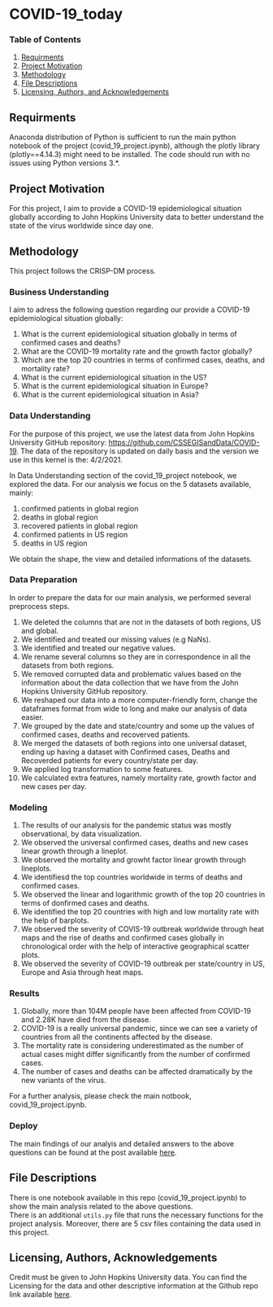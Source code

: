 # COVID-19_today
### Table of Contents

1. [Requirments](#Requirments)
2. [Project Motivation](#motivation)
3. [Methodology](#methodology)
4. [File Descriptions](#files)
5. [Licensing, Authors, and Acknowledgements](#licensing)

## Requirments <a name="Requirments"></a>

Anaconda distribution of Python is sufficient to run the main python notebook of the project (covid_19_project.ipynb), although the plotly library (plotly==4.14.3) 
might need to be installed. The code should run with no issues using Python versions 3.*.

## Project Motivation<a name="motivation"></a>

For this project, I aim to provide a COVID-19 epidemiological situation globally according to John Hopkins University data to better understand the state of the virus worldwide since day one. 

## Methodology<a name="methodology"></a>
This project follows the CRISP-DM process. 

### Business Understanding

I aim to adress the following question regarding our provide a COVID-19 epidemiological situation globally:

1. What is the current epidemiological situation globally in terms of confirmed cases and deaths?
2. What are the COVID-19 mortality rate and the growth factor globally? 
3. Which are the top 20 countries in terms of confirmed cases, deaths, and mortality rate? 
4. What is the current epidemiological situation in the US?
5. What is the current epidemiological situation in Europe?
6. What is the current epidemiological situation in Asia?

### Data Understanding

For the purpose of this project, we use the latest data from John Hopkins University GitHub repository: https://github.com/CSSEGISandData/COVID-19. The data of the repository is updated on daily basis and the version we use in this kernel is the: 4/2/2021. 

In Data Understanding section of the covid_19_project notebook, we explored the data.
For our analysis we focus on the 5 datasets available, mainly: 

1. confirmed patients in global region
2. deaths in global region
3. recovered patients in global region
4. confirmed patients in US region
5. deaths in US region

We obtain the shape, the view and detailed informations of the datasets. 

### Data Preparation

In order to prepare the data for our main analysis, we performed several preprocess steps. 

1. We deleted the columns that are not in the datasets of both regions, US and global. 
2. We identified and treated our missing values (e.g NaNs).
3. We identified and treated our negative values.
4. We rename several columns so they are in correspondence in all the datasets from both regions. 
5. We removed corrupted data and problematic values based on the information about the data collection that we have from the John Hopkins University GitHub repository.
6. We reshaped our data into a more computer-friendly form, change the dataframes format from wide to long and make our analysis of data easier.
7. We grouped by the date and state/country and some up the values of confirmed cases, deaths and recoverved patients. 
8. We merged the datasets of both regions into one universal dataset, ending up having a dataset with Confirmed cases, Deaths and Recoverded patients for every country/state per day.
9. We applied log transformation to some features.
10. We calculated extra features, namely mortality rate, growth factor and new cases per day. 

### Modeling

1. The results of our analysis for the pandemic status was mostly observational, by data visualization.
2. We observed the universal confirmed cases, deaths and new cases linear growth through a lineplot. 
3. We observed the mortality and growht factor linear growth through lineplots.
4. We identifiesd the top countries worldwide in terms of deaths and confirmed cases. 
5. We observed the linear and logarithmic growth of the top 20 countries in terms of donfirmed cases and deaths. 
6. We identified the top 20 countries with high and low mortality rate with the help of barplots. 
7. We observed the severity of COVIS-19 outbreak worldwide through heat maps and the rise of deaths and confirmed cases globally in chronological order with the help of interactive geographical scatter plots. 
8. We observed the severity of COVID-19 outbreak per state/country in US, Europe and Asia through heat maps. 

### Results

1. Globally, more than 104M people have been affected from COVID-19 and 2.28K have died from the disease.
2. COVID-19 is a really universal pandemic, since we can see a variety of countries from all the continents affected by the disease.
3. The mortality rate is considering underestimated as the number of actual cases might differ significantly from the number of confirmed cases.
4. The number of cases and deaths can be affected dramatically by the new variants of the virus.

For a further analysis, please check the main notbook, covid_19_project.ipynb. 

### Deploy

The main findings of our analyis and detailed answers to the above questions can be found at the post available [here](https://spyroula-masiala.medium.com/covid-19-what-does-2021-hold-33e5ae8accb5).

## File Descriptions <a name="files"></a>

There is one notebook available in this repo (covid_19_project.ipynb) to show the main analysis related to the above questions.  
There is an additional `utils.py` file that runs the necessary functions for the project analysis. Moreover, there are 5 csv files containing the data used in this project. 


## Licensing, Authors, Acknowledgements<a name="licensing"></a>

Credit must be given to John Hopkins University data.  You can find the Licensing for the data and other descriptive information at the Github repo link available [here](https://github.com/CSSEGISandData/COVID-19).
